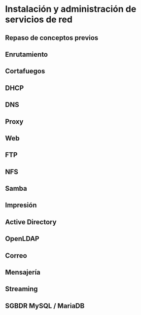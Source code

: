 # Instalación y administración de servicios de red

## Repaso de conceptos previos

## Enrutamiento

## Cortafuegos

## DHCP

## DNS

## Proxy

## Web

## FTP

## NFS

## Samba

## Impresión

## Active Directory

## OpenLDAP

## Correo

## Mensajería

## Streaming

## SGBDR MySQL / MariaDB

